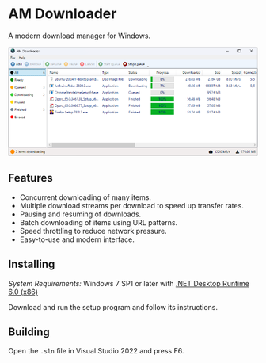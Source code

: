 # AM Downloader

A modern download manager for Windows.

![Screenshot](screenshot.png?raw=true)

## Features

* Concurrent downloading of many items.
* Multiple download streams per download to speed up transfer rates.
* Pausing and resuming of downloads.
* Batch downloading of items using URL patterns.
* Speed throttling to reduce network pressure.
* Easy-to-use and modern interface.

## Installing

_System Requirements:_ Windows 7 SP1 or later with [.NET Desktop Runtime 6.0 (x86)](https://dotnet.microsoft.com/en-us/download/dotnet/6.0)

Download and run the setup program and follow its instructions.

## Building

Open the `.sln` file in Visual Studio 2022 and press F6.
